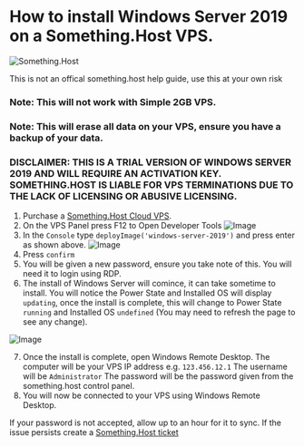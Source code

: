 # How to install Windows Server 2019 on a Something.Host VPS.

![Something.Host](https://zentool.xyz/images/somethinghostbanner.png)

This is not an offical something.host help guide, use this at your own risk

### Note: This will not work with Simple 2GB VPS.
### Note: This will erase all data on your VPS, ensure you have a backup of your data.

### DISCLAIMER: THIS IS A TRIAL VERSION OF WINDOWS SERVER 2019 AND **WILL** REQUIRE AN ACTIVATION KEY. SOMETHING.HOST IS LIABLE FOR VPS TERMINATIONS DUE TO THE LACK OF LICENSING OR ABUSIVE LICENSING. 

1. Purchase a [Something.Host Cloud VPS](https://www.zentool.xyz/hosting).
2. On the VPS Panel press F12 to Open Developer Tools
![Image](http://zentool.xyz/images/chrome_13NAG0x0Hk.png)
3. In the `Console` type `deployImage('windows-server-2019')` and press enter as shown above.
![Image](http://zentool.xyz/images/chrome_6izC7bqXLO.png)
4. Press `confirm`
5. You will be given a new password, ensure you take note of this. You will need it to login using RDP.
6. The install of Windows Server will comince, it can take sometime to install. You will notice the Power State and Installed OS will display `updating`, once the install is complete, this will change to Power State `running` and Installed OS `undefined` (You may need to refresh the page to see any change).

![Image](http://zentool.xyz/images/chrome_mbsqwNzwMd.png)

7. Once the install is complete, open Windows Remote Desktop. 
  The computer will be your VPS IP address e.g. `123.456.12.1`
  The username will be `Administrator`
  The password will be the password given from the something.host control panel.
8. You will now be connected to your VPS using Windows Remote Desktop.

If your password is not accepted, allow up to an hour for it to sync. If the issue persists create a [Something.Host ticket](https://cp.something.host/tickets/new)
